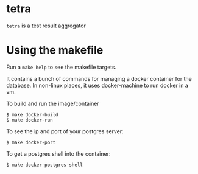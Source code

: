 # tetra

`tetra` is a test result aggregator

# Using the makefile

Run a `make help` to see the makefile targets.

It contains a bunch of commands for managing a docker container for the
database. In non-linux places, it uses docker-machine to run docker in a vm.

To build and run the image/container

    $ make docker-build
    $ make docker-run

To see the ip and port of your postgres server:

    $ make docker-port

To get a postgres shell into the container:

    $ make docker-postgres-shell
